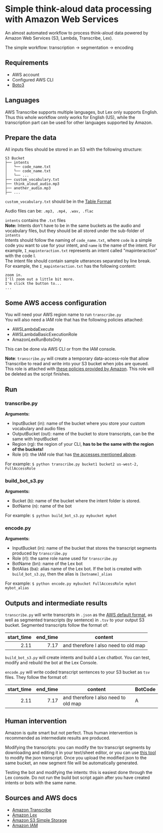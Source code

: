 # Simple think-aloud data processing with Amazon Web Services
An almost automated workflow to process think-aloud data powered by Amazon Web Services (S3, Lambda, Transcribe, Lex).


The simple workflow: transcription -> segmentation -> encoding

## Requirements
- AWS account
- Configured AWS CLI 
- [Boto3](https://boto3.amazonaws.com/v1/documentation/api/latest/guide/quickstart.html)    

## Languages
AWS Transcribe supports multiple languages, but Lex only supports English. Thus this whole workflow onnly works for English (US), while the transcription part can be used for other languages supported by Amazon. 

## Prepare the data
All inputs files should be stored in an S3 with the following structure:   
```
S3 Bucket 
├── intents  
│   └── code_name.txt  
│   └── code_name.txt    
│   └── ...  
├── custom_vocabulary.txt  
├── think_aloud_audio.mp3  
├── another_audio.mp3  
├── ... 
```  
`custom_vocabulary.txt` should be in the [Table Format](https://docs.aws.amazon.com/transcribe/latest/dg/how-vocabulary.html#create-vocabulary-table)  

Audio files can be: `.mp3, .mp4, .wav, .flac` 

`intents` contains the `.txt` files  
**Note:** Intents don't have to be in the same buckets as the audio and vocabulary files, but they should be all stored under the sub-folder of `intents`  
Intents should follow the naming of `code_name.txt`, where `code` is a simple code you want to use for your intent, and `name` is the name of the intent. For example, `I_mapinteraction.txt` represents an intent called "mapinteraction" with the code I.   
The intent file should contain sample utterances separated by line break. 
For example, the `I_mapinteraction.txt` has the following content:  
```
zoom in.
I'll zoom out a little bit more.
I'm click the button to...
...
```

 
## Some AWS access configuration
You will need your AWS region name to run `transcribe.py`  
You will also need a IAM role that has the following policies attached:
- AWSLambdaExecute
- AWSLambdaBasicExecutionRole
- AmazonLexRunBotsOnly  

This can be done via AWS CLI or from the IAM console.  

**Note**: `transcribe.py` will create a temporary data-access-role that allow Transcribe to read and write into your S3 bucket when jobs are queued. This role is attached with [these policies provided by Amazon](https://docs.aws.amazon.com/transcribe/latest/dg/job-queuing.html). This role will be deleted as the script finishes. 

## Run
### transcribe.py
**Arguments:** 
- InputBucket (in): name of the bucket where you store your custom vocabulary and audio files 
- OutputBucket (out): name of the bucket to store transcripts, can be the same with InputBucket  
- Region (rg): the region of your CLI,  **has to be the same with the region of the buckets!**
- Role (rl): the IAM role that has [the accesses mentioned above](https://github.com/myhjiang/aws_ta/blob/master/README.md#some-aws-access-configuration). 

For example: `$ python transcribe.py bucket1 bucket2 us-west-2, FullAccessRole `

### build_bot_s3.py
**Arguments:**  
- Bucket (b): name of the bucket where the intent folder is stored.  
- BotName (n): name of the bot 

For example: `$ python build_bot_s3.py mybucket mybot`  

### encode.py
**Arguments:**  
- InputBucket (in): name of the bucket that stores the transcript segments produced by `transcribe.py`  
- Role (rl): the same role name used for `transcribe.py`  
- BotName (bn): name of the Lex bot
- BotAlias (ba): alias name of the Lex bot. If the bot is created with `build_bot_s3.py`, then the alias is `[botname]_alias`  

For example: `$ python encode.py mybucket FullAccessRole mybot mybot_alias`  

## Outputs and intermediate results 
`transcribe.py` will write transcripts in `.json` as the [AWS default format](https://docs.aws.amazon.com/transcribe/latest/dg/getting-started-cli.html), as well as segmented transcripts (by sentence) in `.tsv` to your output S3 bucket. Segmented transcripts follow the format of:   

| start_time| end_time | content |
| ---------:| --------:|-----|
| 2.11 | 7.17 | and therefore I also need to old map |

`build_bot_s3.py` will create intents and build a Lex chatbot. You can test, modify and rebuild the bot at the Lex Console. 

`encode.py` will write coded transcript sentences to your S3 bucket as `tsv` files. They follow the format of:   

| start_time| end_time | content | BotCode |
| ---------:| --------:|-----|-----|
| 2.11 | 7.17 | and therefore I also need to old map | A |


## Human intervention
Amazon is quite smart but not perfect. Thus human intervention is recommended as intermediate results are produced. 

Modifying the transcripts: you can modify the tsv transcript segments by downloading and editing it in your text/sheet editor, or you can use [this tool](https://github.com/samFredLumley/aws-transcription-editor) to modify the json transcript. Once you upload the modified json to the same bucket, an new segment file will be automatically generated.  

Testing the bot and modifying the intents: this is easiest done through the Lex console. Do not run the build bot script again after you have created intents or bots with the same name.  

## Sources and AWS docs 
- [Amazon Transcribe](https://docs.aws.amazon.com/transcribe/latest/dg/what-is-transcribe.html)  
- [Amazon Lex](https://docs.aws.amazon.com/lex/latest/dg/what-is.html)    
- [Amazon S3 Simple Storage](https://docs.aws.amazon.com/AmazonS3/latest/dev/Welcome.html)  
- [Amazon IAM](https://docs.aws.amazon.com/IAM/latest/UserGuide/introduction.html)  
